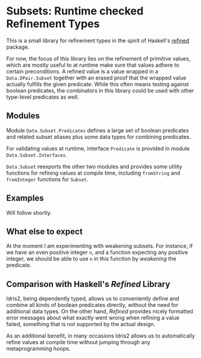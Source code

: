 # Subsets: Runtime checked Refinement Types

This is a small library for refinement types in the
spirit of Haskell's [refined](https://github.com/nikita-volkov/refined)
package.

For now, the focus of this library lies on the refinement of
primitive values, which are mostly useful to at runtime make sure
that values adhere to certain preconditions. A refined value is
a value wrapped in a `Data.DPair.Subset` together with
an erased proof that the wrapped value actually
fulfills the given predicate. While this often
means testing against boolean predicates, the combinators
in this library could be used with other type-level predicates
as well.

## Modules

Module `Data.Subset.Predicates` defines a large set of
boolean predicates and related subset aliases plus some
data types for combining predicates.

For validating values at runtime, interface `Predicate` is provided in
module `Data.Subset.Interfaces`.

`Data.Subset` reexports the other two modules
and provides some utility functions for
refining values at compile time, including
`fromString` and `fromInteger` functions for `Subset`.

## Examples

Will follow shortly.

## What else to expect

At the moment I am experimenting with weakening subsets.
For instance, if we have an even positive integer `n`, and
a function expecting any positive integer, we should be
able to use `n` in this function by *weakening* the predicate.

## Comparison with Haskell's *Refined* Library

Idris2, being dependently typed, allows us to conveniently
define and combine all kinds of boolean predicates directly,
without the need for additional data types. On the
other hand, *Refined* provides nicely formatted error messages
about what exactly went wrong when refining a value failed,
something that is not supported by the actual design.

As an additional benefit, in many occasions Idris2 allows us
to automatically refine values at compile time without jumping
through any metaprogramming hoops.
